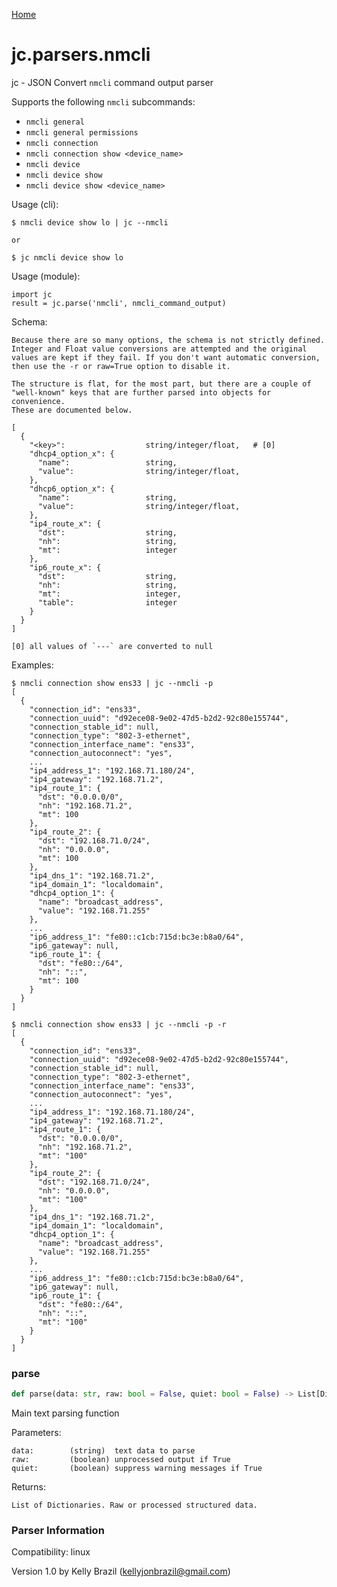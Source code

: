 [Home](https://kellyjonbrazil.github.io/jc/)
<a id="jc.parsers.nmcli"></a>

# jc.parsers.nmcli

jc - JSON Convert `nmcli` command output parser

Supports the following `nmcli` subcommands:
- `nmcli general`
- `nmcli general permissions`
- `nmcli connection`
- `nmcli connection show <device_name>`
- `nmcli device`
- `nmcli device show`
- `nmcli device show <device_name>`

Usage (cli):

    $ nmcli device show lo | jc --nmcli

    or

    $ jc nmcli device show lo

Usage (module):

    import jc
    result = jc.parse('nmcli', nmcli_command_output)

Schema:

    Because there are so many options, the schema is not strictly defined.
    Integer and Float value conversions are attempted and the original
    values are kept if they fail. If you don't want automatic conversion,
    then use the -r or raw=True option to disable it.

    The structure is flat, for the most part, but there are a couple of
    "well-known" keys that are further parsed into objects for convenience.
    These are documented below.

    [
      {
        "<key>":                  string/integer/float,   # [0]
        "dhcp4_option_x": {
          "name":                 string,
          "value":                string/integer/float,
        },
        "dhcp6_option_x": {
          "name":                 string,
          "value":                string/integer/float,
        },
        "ip4_route_x": {
          "dst":                  string,
          "nh":                   string,
          "mt":                   integer
        },
        "ip6_route_x": {
          "dst":                  string,
          "nh":                   string,
          "mt":                   integer,
          "table":                integer
        }
      }
    ]

    [0] all values of `---` are converted to null

Examples:

    $ nmcli connection show ens33 | jc --nmcli -p
    [
      {
        "connection_id": "ens33",
        "connection_uuid": "d92ece08-9e02-47d5-b2d2-92c80e155744",
        "connection_stable_id": null,
        "connection_type": "802-3-ethernet",
        "connection_interface_name": "ens33",
        "connection_autoconnect": "yes",
        ...
        "ip4_address_1": "192.168.71.180/24",
        "ip4_gateway": "192.168.71.2",
        "ip4_route_1": {
          "dst": "0.0.0.0/0",
          "nh": "192.168.71.2",
          "mt": 100
        },
        "ip4_route_2": {
          "dst": "192.168.71.0/24",
          "nh": "0.0.0.0",
          "mt": 100
        },
        "ip4_dns_1": "192.168.71.2",
        "ip4_domain_1": "localdomain",
        "dhcp4_option_1": {
          "name": "broadcast_address",
          "value": "192.168.71.255"
        },
        ...
        "ip6_address_1": "fe80::c1cb:715d:bc3e:b8a0/64",
        "ip6_gateway": null,
        "ip6_route_1": {
          "dst": "fe80::/64",
          "nh": "::",
          "mt": 100
        }
      }
    ]

    $ nmcli connection show ens33 | jc --nmcli -p -r
    [
      {
        "connection_id": "ens33",
        "connection_uuid": "d92ece08-9e02-47d5-b2d2-92c80e155744",
        "connection_stable_id": null,
        "connection_type": "802-3-ethernet",
        "connection_interface_name": "ens33",
        "connection_autoconnect": "yes",
        ...
        "ip4_address_1": "192.168.71.180/24",
        "ip4_gateway": "192.168.71.2",
        "ip4_route_1": {
          "dst": "0.0.0.0/0",
          "nh": "192.168.71.2",
          "mt": "100"
        },
        "ip4_route_2": {
          "dst": "192.168.71.0/24",
          "nh": "0.0.0.0",
          "mt": "100"
        },
        "ip4_dns_1": "192.168.71.2",
        "ip4_domain_1": "localdomain",
        "dhcp4_option_1": {
          "name": "broadcast_address",
          "value": "192.168.71.255"
        },
        ...
        "ip6_address_1": "fe80::c1cb:715d:bc3e:b8a0/64",
        "ip6_gateway": null,
        "ip6_route_1": {
          "dst": "fe80::/64",
          "nh": "::",
          "mt": "100"
        }
      }
    ]

<a id="jc.parsers.nmcli.parse"></a>

### parse

```python
def parse(data: str, raw: bool = False, quiet: bool = False) -> List[Dict]
```

Main text parsing function

Parameters:

    data:        (string)  text data to parse
    raw:         (boolean) unprocessed output if True
    quiet:       (boolean) suppress warning messages if True

Returns:

    List of Dictionaries. Raw or processed structured data.

### Parser Information
Compatibility:  linux

Version 1.0 by Kelly Brazil (kellyjonbrazil@gmail.com)
